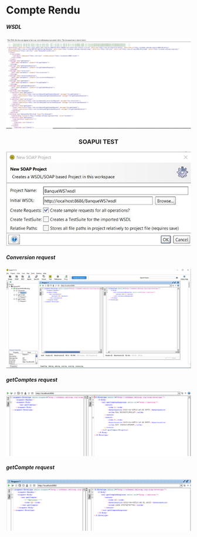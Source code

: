 <h1>Compte Rendu</h1>
<h5>WSDL</h5>
<img src="./captures/1.PNG">
<center><h3>SOAPUI TEST</h3></center>
<img src="./captures/2-1.PNG">
<h5>Conversion request</h5>
<img src="./captures/2.PNG">
<h5>getComptes request</h5>
<img src="./captures/3.PNG">
<h5>getCompte request</h5>
<img src="./captures/4.PNG">